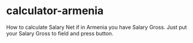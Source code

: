 # calculator-armenia
How to calculate Salary Net if in Armenia you have Salary Gross. Just put your Salary Gross to field and press button.
